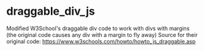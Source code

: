 # draggable_div_js
Modified W3School's draggable div code to work with divs with margins
(the original code causes any div with a margin to fly away)
Source for their original code: https://www.w3schools.com/howto/howto_js_draggable.asp
